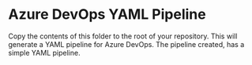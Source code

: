 # Azure DevOps YAML Pipeline

Copy the contents of this folder to the root of your repository. This will generate a YAML pipeline for Azure DevOps.
The pipeline created, has a simple YAML pipeline.